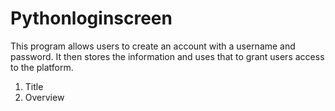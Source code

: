 # Pythonloginscreen
This program allows users to create an account with a username and password. It then stores the information and uses that to grant users access to the platform.
1. Title
2. Overview
